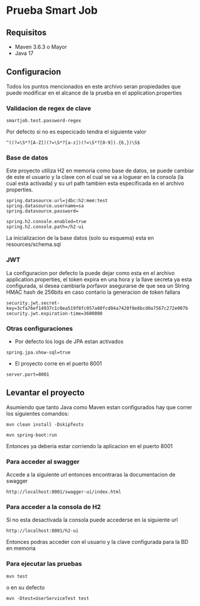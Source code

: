 # Prueba Smart Job

## Requisitos
* Maven 3.6.3 o Mayor
* Java 17

## Configuracion
Todos los puntos mencionados en este archivo seran propiedades que puede
modificar en el alcance de la prueba en el application.properties

### Validacion de regex de clave
```
smartjob.test.password-regex
```
Por defecto si no es especicado tendra el siguiente valor
```
^((?=\S*?[A-Z])(?=\S*?[a-z])(?=\S*?[0-9]).{6,})\S$
```

### Base de datos
Este proyecto utiliza H2 en memoria como base de datos, se puede cambiar
de este el usuario y la clave con el cual se va a loguear en la consola 
(la cual esta activada) y su url path tambien esta especificada en el archivo
properties.
```
spring.datasource.url=jdbc:h2:mem:test
spring.datasource.username=sa
spring.datasource.password=

spring.h2.console.enabled=true
spring.h2.console.path=/h2-ui
```
La inicializacion de la base datos (solo su esquema) esta en resources/schema.sql

### JWT
La configuracion por defecto la puede dejar como esta en el archivo application.properties, el token expira en una hora
y la llave secreta ya esta configurada, si desea cambiarla porfavor asegurarse de que sea un String
HMAC hash de 256bits en caso contario la generacion de token fallara

```
security.jwt.secret-key=3cfa76ef14937c1c0ea519f8fc057a80fcd04a7420f8e8bcd0a7567c272e007b
security.jwt.expiration-time=3600000
```

### Otras configuraciones
* Por defecto los logs de JPA estan activados
```
spring.jpa.show-sql=true
```
* El proyecto corre en el puerto 8001
```
server.port=8001
```

## Levantar el proyecto
Asumiendo que tanto Java como Maven estan configurados hay que correr los siguientes comandos:
```
mvn clean install -DskipTests
```
```
mvn spring-boot:run
```

Entonces ya deberia estar corriendo la aplicacion en el puerto 8001

### Para acceder al swagger
Accede a la siguiente url entonces encontraras la documentacion de swagger
```
http://localhost:8001/swagger-ui/index.html
```
### Para acceder a la consola de H2
Si no esta desactivada la consola puede accederse en la siguiente url
```
http://localhost:8001/h2-ui
```
Entonces podras acceder con el usuario y la clave configurada para la BD en memoria
### Para ejecutar las pruebas
```
mvn test
```
o en su defecto
```
mvn -Dtest=UserServiceTest test
```